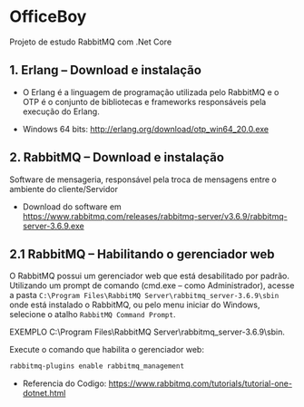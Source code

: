 # OfficeBoy
Projeto de estudo RabbitMQ com .Net Core 

## 1. Erlang – Download e instalação
- O Erlang é a linguagem de programação utilizada pelo RabbitMQ e o OTP é o conjunto de bibliotecas e frameworks responsáveis pela execução do Erlang.

- Windows 64 bits: http://erlang.org/download/otp_win64_20.0.exe

## 2. RabbitMQ – Download e instalação
Software de mensageria, responsável pela troca de mensagens entre o ambiente do cliente/Servidor

- Download do software em https://www.rabbitmq.com/releases/rabbitmq-server/v3.6.9/rabbitmq-server-3.6.9.exe

## 2.1 RabbitMQ – Habilitando o gerenciador web
O RabbitMQ possui um gerenciador web que está desabilitado por padrão. Utilizando um prompt de comando (cmd.exe – como Administrador), acesse a pasta `C:\Program Files\RabbitMQ Server\rabbitmq_server-3.6.9\sbin` onde está instalado o RabbitMQ, ou pelo menu iniciar do Windows, selecione o atalho `RabbitMQ Command Prompt`.

EXEMPLO
C:\Program Files\RabbitMQ Server\rabbitmq_server-3.6.9\sbin.

Execute o comando que habilita o gerenciador web:

```sh
rabbitmq-plugins enable rabbitmq_management
```

- Referencia do Codigo: https://www.rabbitmq.com/tutorials/tutorial-one-dotnet.html
